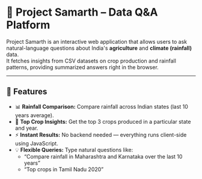 
# 🌾 Project Samarth – Data Q&A Platform

Project Samarth is an interactive web application that allows users to ask natural-language questions about India's **agriculture** and **climate (rainfall)** data.  
It fetches insights from CSV datasets on crop production and rainfall patterns, providing summarized answers right in the browser.

---

## 🚀 Features
- 📊 **Rainfall Comparison:** Compare rainfall across Indian states (last 10 years average).  
- 🌾 **Top Crop Insights:** Get the top 3 crops produced in a particular state and year.  
- ⚡ **Instant Results:** No backend needed — everything runs client-side using JavaScript.  
- 💡 **Flexible Queries:** Type natural questions like:
  - “Compare rainfall in Maharashtra and Karnataka over the last 10 years”
  - “Top crops in Tamil Nadu 2020”
